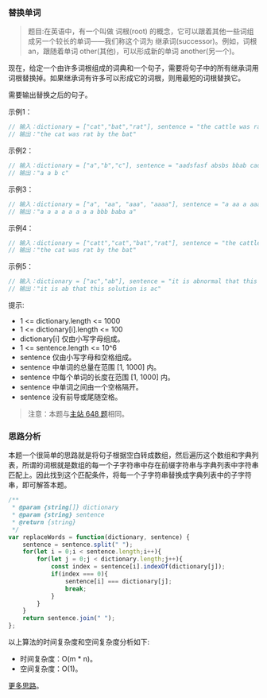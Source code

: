 ###  替换单词

> 题目:在英语中，有一个叫做 词根(root) 的概念，它可以跟着其他一些词组成另一个较长的单词——我们称这个词为 继承词(successor)。例如，词根an，跟随着单词 other(其他)，可以形成新的单词 another(另一个)。

现在，给定一个由许多词根组成的词典和一个句子，需要将句子中的所有继承词用词根替换掉。如果继承词有许多可以形成它的词根，则用最短的词根替换它。

需要输出替换之后的句子。


示例1：

```js
// 输入：dictionary = ["cat","bat","rat"], sentence = "the cattle was rattled by the battery"
// 输出："the cat was rat by the bat"
```

示例2：

```js
// 输入：dictionary = ["a","b","c"], sentence = "aadsfasf absbs bbab cadsfafs"
// 输出："a a b c"
```

示例3：

```js
// 输入：dictionary = ["a", "aa", "aaa", "aaaa"], sentence = "a aa a aaaa aaa aaa aaa aaaaaa bbb baba ababa"
// 输出："a a a a a a a a bbb baba a"
```

示例4：

```js
// 输入：dictionary = ["catt","cat","bat","rat"], sentence = "the cattle was rattled by the battery"
// 输出："the cat was rat by the bat"
```

示例5：

```js
// 输入：dictionary = ["ac","ab"], sentence = "it is abnormal that this solution is accepted"
// 输出："it is ab that this solution is ac"
```


提示:

* 1 <= dictionary.length <= 1000
* 1 <= dictionary[i].length <= 100
* dictionary[i] 仅由小写字母组成。
* 1 <= sentence.length <= 10^6
* sentence 仅由小写字母和空格组成。
* sentence 中单词的总量在范围 [1, 1000] 内。
* sentence 中每个单词的长度在范围 [1, 1000] 内。
* sentence 中单词之间由一个空格隔开。
* sentence 没有前导或尾随空格。



> 注意：本题与[主站 648 题](https://leetcode-cn.com/problems/replace-words/)相同。

### 思路分析

本题一个很简单的思路就是将句子根据空白转成数组，然后遍历这个数组和字典列表，所谓的词根就是数组的每一个子字符串中存在前缀字符串与字典列表中字符串匹配上。因此找到这个匹配条件，将每一个子字符串替换成字典列表中的子字符串，即可解答本题。

```js
/**
 * @param {string[]} dictionary
 * @param {string} sentence
 * @return {string}
 */
var replaceWords = function(dictionary, sentence) {
    sentence = sentence.split(" ");
    for(let i = 0;i < sentence.length;i++){
        for(let j = 0;j < dictionary.length;j++){
            const index = sentence[i].indexOf(dictionary[j]);
            if(index === 0){
                sentence[i] === dictionary[j];
                break;
            }
        }
    }
    return sentence.join(" ");
};
```

以上算法的时间复杂度和空间复杂度分析如下:

* 时间复杂度：O(m * n)。
* 空间复杂度：O(1)。

[更多思路](https://leetcode-cn.com/problems/UhWRSj/solution/zui-yi-yu-li-jie-de-javajie-fa-shi-jian-vcx4e/)。
